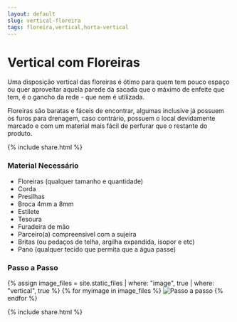 ```yaml
---
layout: default
slug: vertical-floreira
tags: floreira,vertical,horta-vertical
---
```

# Vertical com Floreiras

Uma disposição vertical das floreiras é ótimo para quem tem pouco espaço ou quer aproveitar aquela parede 
da sacada que o máximo de enfeite que tem, é o gancho da rede - que nem é utilizada.

Floreiras são baratas e fáceis de encontrar, algumas inclusive já possuem os furos para drenagem, caso 
contrário, possuem o local devidamente marcado e com um material mais fácil de perfurar que o restante do
produto.

{% include share.html %}

### Material Necessário
- Floreiras (qualquer tamanho e quantidade)
- Corda
- Presilhas
- Broca 4mm a 8mm
- Estilete
- Tesoura
- Furadeira de mão
- Parceiro(a) compreensivel com a sujeira
- Britas (ou pedaços de telha, argilha expandida, isopor e etc)
- Pano (qualquer tecido que permita que a água passe)
	
### Passo a Passo

{% assign image_files = site.static_files | where: "image", true | where: "vertical", true %}
{% for myimage in image_files %}
<img src="{{ myimage.path }}" alt="Passo a passo" class="img-responsive thumbnail">
{% endfor %}

{% include share.html %}